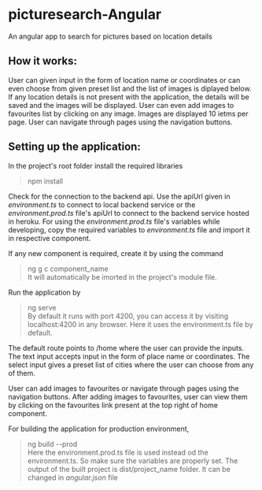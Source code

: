 # picturesearch-Angular
An angular app to search for pictures based on location details

## How it works:
User can given input in the form of location name or coordinates or can even choose from given preset list and the list of images is diplayed below.
If any location details is not present with the application, the details will be saved and the images will be displayed.
User can even add images to favourites list by clicking on any image.
Images are displayed 10 ietms per page. User can navigate through pages using the navigation buttons.

## Setting up the application:
In the project's root folder install the required libraries
> npm install  

Check for the connection to the backend api. Use the apiUrl given in _environment.ts_ to connect to local backend service or the _environment.prod.ts_ file's apiUrl to connect to the backend service hosted in heroku. For using the _environment.prod.ts_ file's variables while developing, copy the required variables to _environment.ts_ file and import it in respective component.

If any new component is required, create it by using the command
> ng g c component_name  
It will automatically be imorted in the project's module file.

Run the application by
> ng serve  
By default it runs with port 4200, you can access it by visiting localhost:4200 in any browser. Here it uses the environment.ts file by default.

The default route points to /home where the user can provide the inputs.
The text input accepts input in the form of place name or coordinates.
The select input gives a preset list of cities where the user can choose from any of them.

User can add images to favourites or navigate through pages using the navigation buttons.
After adding images to favourites, user can view them by clicking on the favourites link present at the top right of home component.

For building the application for production environment,
> ng build --prod  
Here the environment.prod.ts file is used instead od the environment.ts. So make sure the variables are properly set.
The output of the built project is dist/project_name folder. It can be changed in _angular.json_ file
